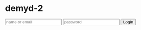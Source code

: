 # demyd-2
<!DOCTYPE html>
<html>
<head>
    <title>Login Form</title>
</head>
<body>
    <form action="login.php" method="post">
        <input type="text" name="username" placeholder="name or email" required>
        <input type="password" name="password" placeholder="password" required>
        <input type="submit" value="Login">
    </form>
</body>
</html>
